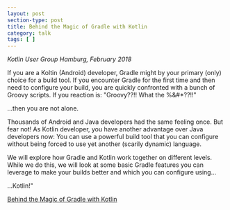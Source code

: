 ```yaml
---
layout: post
section-type: post
title: Behind the Magic of Gradle with Kotlin
category: talk
tags: [ ]
---
```

_Kotlin User Group Hamburg, February 2018_

If you are a Koltin (Android) developer, Gradle might by your primary (only) choice for a build tool. If you encounter Gradle for the first time and then need to configure your build, you are quickly confronted with a bunch of Groovy scripts. If you reaction is: "Groovy??!! What the %&#\*??!!"

...then you are not alone.

Thousands of Android and Java developers had the same feeling once. But fear not! As Kotlin developer, you have another advantage over Java developers now: You can use a powerful build tool that you can configure without being forced to use yet another (scarily dynamic) language.

We will explore how Gradle and Kotlin work together on different levels. While we do this, we will look at some basic Gradle features you can leverage to make your builds better and which you can configure using...

...Kotlin!"

<a href="https://speakerdeck.com/kotlinhh/dependency-management-in-gradle-5-and-beyond">Behind the Magic of Gradle with Kotlin</a>
